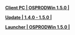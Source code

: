 **[Client PC | OSPRODWin 1.5.0 |  ](https://autopatchos.starrails.com/client/download/20231103104955_cqUaz5ynWxXulVjV/PC/StarRail_1.5.0.zip)** 
  
 **[Update | 1.4.0 - 1.5.0 | ](https://autopatchos.starrails.com/client/hkrpg_global/35/game_1.4.0_1.5.0_hdiff_VY6cEUXfgnhjZPKi.zip)** 
  
  
 **[Launcher | OSPRODWin 1.5.0 |  ](https://download-porter.hoyoverse.com/download-porter/2023/11/07/HSR1.5_Setup_O.exe)**
